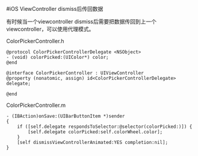 #iOS ViewController dismiss后传回数据

有时候当一个viewcontroller dismiss后需要把数据传回到上一个viewcontroller，可以使用代理模式。

ColorPickerController.h

```
@protocol ColorPickerControllerDelegate <NSObject>
- (void) colorPicked:(UIColor*) color;
@end

@interface ColorPickerController : UIViewController
@property (nonatomic, assign) id<ColorPickerControllerDelegate> delegate;

@end
```

ColorPickerController.m

```
- (IBAction)onSave:(UIBarButtonItem *)sender
{
    if ([self.delegate respondsToSelector:@selector(colorPicked:)]) {
        [self.delegate colorPicked:self.colorWheel.color];
    }
    [self dismissViewControllerAnimated:YES completion:nil];
}
```
